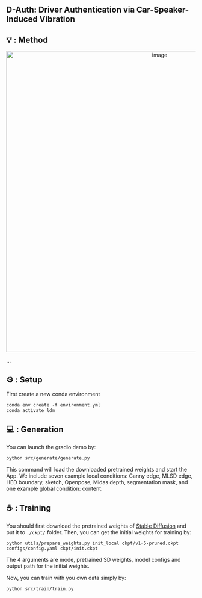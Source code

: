 ## D-Auth: Driver Authentication via Car-Speaker-Induced Vibration

## 💡 : Method
<div align="center">
<img width="800" alt="image" src="./figs/pipeline.png">
</div>

... 

## ⚙ : Setup
First create a new conda environment

    conda env create -f environment.yml
    conda activate ldm

## 💻 : Generation
You can launch the gradio demo by:

    python src/generate/generate.py
    
This command will load the downloaded pretrained weights and start the App. We include seven example local conditions: Canny edge, MLSD edge, HED boundary, sketch, Openpose, Midas depth, segmentation mask, and one example global condition: content. 

## ☕️ : Training

You should first download the pretrained weights of [Stable Diffusion](https://huggingface.co/runwayml/stable-diffusion-v1-5/blob/main/v1-5-pruned.ckpt) and put it to `./ckpt/` folder. Then, you can get the initial weights for training by:

    python utils/prepare_weights.py init_local ckpt/v1-5-pruned.ckpt configs/config.yaml ckpt/init.ckpt

The 4 arguments are mode, pretrained SD weights, model configs and output path for the initial weights.

Now, you can train with you own data simply by:

    python src/train/train.py